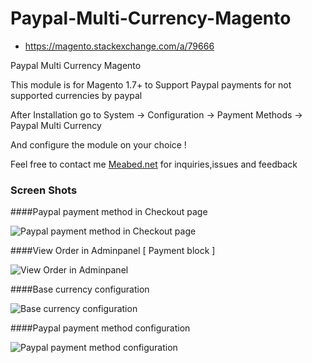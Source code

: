 Paypal-Multi-Currency-Magento
=============================
- https://magento.stackexchange.com/a/79666

Paypal Multi Currency Magento

This module is for Magento 1.7+ to Support Paypal payments for not supported currencies by paypal

After Installation go to System -> Configuration -> Payment Methods -> Paypal Multi Currency 

And configure the module on your choice !

Feel free to contact me <a href="http://www.meabed.net">Meabed.net</a> for inquiries,issues and feedback

### Screen Shots

####Paypal payment method in Checkout page

![Paypal payment method in Checkout page](http://i.imgur.com/LMcHwJw.png)

####View Order in Adminpanel [ Payment block ]

![View Order in Adminpanel](http://i.imgur.com/O98IUHa.png)

####Base currency configuration 

![Base currency configuration](http://i.imgur.com/pCdRHWB.png)

####Paypal payment method configuration 

![Paypal payment method configuration](http://i.imgur.com/KG6QLTy.png)

